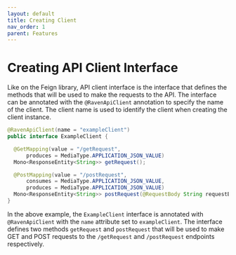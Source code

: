 ```yaml
---
layout: default
title: Creating Client
nav_order: 1
parent: Features
---
```


# Creating API Client Interface

Like on the Feign library, API client interface is the interface that defines the methods that 
will be 
used to make the requests to the API. The interface can be annotated with the `@RavenApiClient` annotation to specify the name of the client. The client name is used to identify the client when creating the client instance.

```java
@RavenApiClient(name = "exampleClient")
public interface ExampleClient {

  @GetMapping(value = "/getRequest",
      produces = MediaType.APPLICATION_JSON_VALUE)
  Mono<ResponseEntity<String>> getRequest();

  @PostMapping(value = "/postRequest",
      consumes = MediaType.APPLICATION_JSON_VALUE,
      produces = MediaType.APPLICATION_JSON_VALUE)
  Mono<ResponseEntity<String>> postRequest(@RequestBody String requestBody);
}
```

In the above example, the `ExampleClient` interface is annotated with `@RavenApiClient` with the `name` attribute set to `exampleClient`. The interface defines two methods `getRequest` and `postRequest` that will be used to make GET and POST requests to the `/getRequest` and `/postRequest` endpoints respectively.

